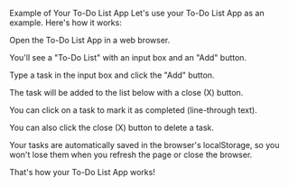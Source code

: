Example of Your To-Do List App
Let's use your To-Do List App as an example. Here's how it works:

Open the To-Do List App in a web browser.

You'll see a "To-Do List" with an input box and an "Add" button.

Type a task in the input box and click the "Add" button.

The task will be added to the list below with a close (X) button.

You can click on a task to mark it as completed (line-through text).

You can also click the close (X) button to delete a task.

Your tasks are automatically saved in the browser's localStorage, so you won't lose them when you refresh the page or close the browser.

That's how your To-Do List App works!
